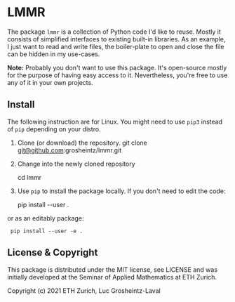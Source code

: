 # LMMR
The package `lmmr` is a collection of Python code I'd like to reuse. Mostly it
consists of simplified interfaces to existing built-in libraries. As an
example, I just want to read and write files, the boiler-plate to open and
close the file can be hidden in my use-cases.

**Note:** Probably you don't want to use this package. It's open-source mostly
for the purpose of having easy access to it. Nevertheless, you're free to use
any of it in your own projects.

## Install
The following instruction are for Linux. You might need to use `pip3` instead of
`pip` depending on your distro.

  1. Clone (or download) the repository.
        git clone git@github.com:grosheintz/lmmr.git

  2. Change into the newly cloned repository

     cd lmmr

  3. Use `pip` to install the package locally. If you don't need to edit
  the code:

     pip install --user .

  or as an editably package:

     pip install --user -e .


## License & Copyright
This package is distributed under the MIT license, see LICENSE and was
initially developed at the Seminar of Applied Mathematics at ETH Zurich.

Copyright (c) 2021 ETH Zurich, Luc Grosheintz-Laval
